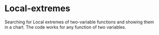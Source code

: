 # Local-extremes
Searching for Local extremes of two-variable functions and showing them in a chart. The code works for any function of two variables.
